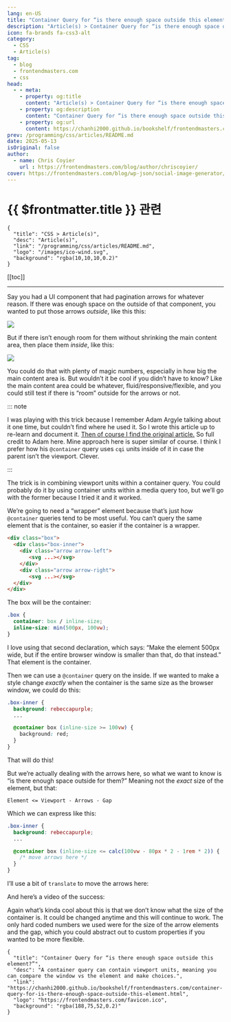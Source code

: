 ```yaml
---
lang: en-US
title: "Container Query for “is there enough space outside this element?”"
description: "Article(s) > Container Query for “is there enough space outside this element?”"
icon: fa-brands fa-css3-alt
category:
  - CSS
  - Article(s)
tag:
  - blog
  - frontendmasters.com
  - css
head:
  - - meta:
    - property: og:title
      content: "Article(s) > Container Query for “is there enough space outside this element?”"
    - property: og:description
      content: "Container Query for “is there enough space outside this element?”"
    - property: og:url
      content: https://chanhi2000.github.io/bookshelf/frontendmasters.com/container-query-for-is-there-enough-space-outside-this-element.html
prev: /programming/css/articles/README.md
date: 2025-05-13
isOriginal: false
author:
  - name: Chris Coyier
    url : https://frontendmasters.com/blog/author/chriscoyier/
cover: https://frontendmasters.com/blog/wp-json/social-image-generator/v1/image/5796
---
```


# {{ $frontmatter.title }} 관련

```component VPCard
{
  "title": "CSS > Article(s)",
  "desc": "Article(s)",
  "link": "/programming/css/articles/README.md",
  "logo": "/images/ico-wind.svg",
  "background": "rgba(10,10,10,0.2)"
}
```

[[toc]]

---

<SiteInfo
  name="Container Query for “is there enough space outside this element?”"
  desc="A container query can contain viewport units, meaning you can compare the window vs the element and make choices."
  url="https://frontendmasters.com/blog/container-query-for-is-there-enough-space-outside-this-element/"
  logo="https://frontendmasters.com/favicon.ico"
  preview="https://frontendmasters.com/blog/wp-json/social-image-generator/v1/image/5796"/>

Say you had a UI component that had pagination arrows for whatever reason. If there was enough space on the outside of that component, you wanted to put those arrows *outside*, like this this:

![](https://i0.wp.com/frontendmasters.com/blog/wp-content/uploads/2025/05/Screenshot-2025-05-06-at-2.25.55%E2%80%AFPM.png?resize=1024%2C647&ssl=1)

But if there isn’t enough room for them without shrinking the main content area, then place them *inside*, like this:

![](https://i0.wp.com/frontendmasters.com/blog/wp-content/uploads/2025/05/Screenshot-2025-05-06-at-2.25.59%E2%80%AFPM.png?resize=977%2C1024&ssl=1)

You could do that with plenty of magic numbers, especially in how big the main content area is. But wouldn’t it be cool if you didn’t have to know? Like the main content area could be whatever, fluid/responsive/flexible, and you could still test if there is “room” outside for the arrows or not.

::: note

I was playing with this trick because I remember Adam Argyle talking about it one time, but couldn’t find where he used it. So I wrote this article up to re-learn and document it. [<VPIcon icon="fas fa-globe"/>Then of course I find the original article.](https://nerdy.dev/carousel-adaptive-anchor-positioning-with-calc-in-a-container-query) So full credit to Adam here. Mine approach here is super similar of course. I think I prefer how his `@container` query uses `cqi` units inside of it in case the parent isn’t the viewport. Clever.

:::

The trick is in combining viewport units within a container query. You could probably do it by using container units within a media query too, but we’ll go with the former because I tried it and it worked.

We’re going to need a “wrapper” element because that’s just how `@container` queries tend to be most useful. You can’t query the same element that is the container, so easier if the container is a wrapper.

```html
<div class="box">
  <div class="box-inner">
    <div class="arrow arrow-left">
       <svg ...></svg>
    </div>
    <div class="arrow arrow-right">
       <svg ...></svg>
  </div>
</div>
```

The box will be the container:

```css
.box {
  container: box / inline-size;
  inline-size: min(500px, 100vw);
}
```

I love using that second declaration, which says: “Make the element 500px wide, but if the entire browser window is smaller than that, do that instead.” That element is the container.

Then we can use a `@container` query on the inside. If we wanted to make a style change *exactly* when the container is the same size as the browser window, we could do this:

```css
.box-inner {
  background: rebeccapurple;
  ...

  @container box (inline-size >= 100vw) {
    background: red;
  }
}
```

That will do this!

<VidStack src="https://videopress.com/4dab2ccc-f0df-4323-a89e-731675cd93c2" />

But we’re actually dealing with the arrows here, so what we want to know is “is there enough space outside for them?” Meaning not the *exact* size of the element, but that:

```
Element <= Viewport - Arrows - Gap
```

Which we can express like this:

```css
.box-inner {
  background: rebeccapurple;
  ...

  @container box (inline-size <= calc(100vw - 80px * 2 - 1rem * 2)) {
    /* move arrows here */
  }
}
```

I’ll use a bit of `translate` to move the arrows here:

<CodePen
  user="chriscoyier"
  slug-hash="qEEVjeR"
  title="Query for “is there enough space outside?”"
  :default-tab="['css','result']"
  :theme="$isDarkmode ? 'dark': 'light'"/>

And here’s a video of the success:

<VidStack src="https://videos.files.wordpress.com/hKDgwenc/cleanshot-2025-05-09-at-13.28.18_mp4_vp9_2160p.original.jpg?w=605" />

Again what’s kinda cool about this is that we don’t know what the size of the container is. It could be changed anytime and this will continue to work. The only hard coded numbers we used were for the size of the arrow elements and the gap, which you could abstract out to custom properties if you wanted to be more flexible.

<!-- TODO: add ARTICLE CARD -->
```component VPCard
{
  "title": "Container Query for “is there enough space outside this element?”",
  "desc": "A container query can contain viewport units, meaning you can compare the window vs the element and make choices.",
  "link": "https://chanhi2000.github.io/bookshelf/frontendmasters.com/container-query-for-is-there-enough-space-outside-this-element.html",
  "logo": "https://frontendmasters.com/favicon.ico",
  "background": "rgba(188,75,52,0.2)"
}
```
